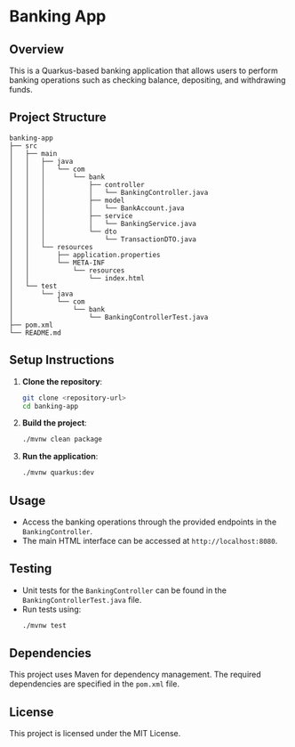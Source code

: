 # Banking App

## Overview
This is a Quarkus-based banking application that allows users to perform banking operations such as checking balance, depositing, and withdrawing funds.

## Project Structure
```
banking-app
├── src
│   ├── main
│   │   ├── java
│   │   │   └── com
│   │   │       └── bank
│   │   │           ├── controller
│   │   │           │   └── BankingController.java
│   │   │           ├── model
│   │   │           │   └── BankAccount.java
│   │   │           ├── service
│   │   │           │   └── BankingService.java
│   │   │           └── dto
│   │   │               └── TransactionDTO.java
│   │   └── resources
│   │       ├── application.properties
│   │       └── META-INF
│   │           └── resources
│   │               └── index.html
│   └── test
│       └── java
│           └── com
│               └── bank
│                   └── BankingControllerTest.java
├── pom.xml
└── README.md
```

## Setup Instructions
1. **Clone the repository**:
   ```bash
   git clone <repository-url>
   cd banking-app
   ```

2. **Build the project**:
   ```bash
   ./mvnw clean package
   ```

3. **Run the application**:
   ```bash
   ./mvnw quarkus:dev
   ```

## Usage
- Access the banking operations through the provided endpoints in the `BankingController`.
- The main HTML interface can be accessed at `http://localhost:8080`.

## Testing
- Unit tests for the `BankingController` can be found in the `BankingControllerTest.java` file.
- Run tests using:
   ```bash
   ./mvnw test
   ```

## Dependencies
This project uses Maven for dependency management. The required dependencies are specified in the `pom.xml` file.

## License
This project is licensed under the MIT License.
